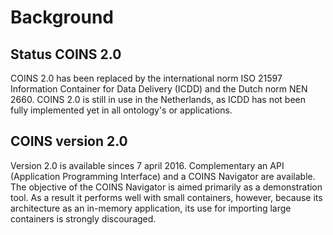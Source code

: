 # Background


## Status COINS 2.0
COINS 2.0 has been replaced by the international norm ISO 21597 Information Container for Data Delivery (ICDD) and the Dutch norm NEN 2660. COINS 2.0 is still in use in the Netherlands, as ICDD has not been fully implemented yet in all ontology's or applications.

## COINS version 2.0
Version 2.0 is available sinces 7 april 2016. Complementary an API (Application Programming Interface) and a COINS Navigator are available. The objective of the COINS Navigator is aimed primarily as a demonstration tool. As a result it performs well with small containers, however, because its architecture as an in-memory application, its use for importing large containers is strongly discouraged.


